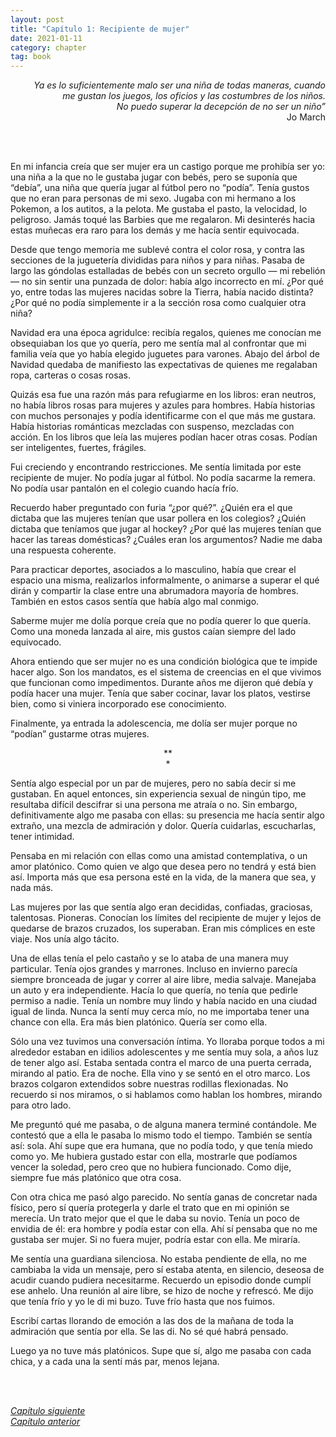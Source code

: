 ```yaml
---
layout: post
title: "Capítulo 1: Recipiente de mujer"
date: 2021-01-11
category: chapter
tag: book
---
```



<p style="text-align: right">
<em>Ya es lo suficientemente malo ser una niña de todas maneras, cuando<br> me gustan los juegos, los oficios y las costumbres de los niños.<br>
No puedo superar la decepción de no ser un niño”</em><br>
Jo March</p>
<br>
<br>

En mi infancia creía que ser mujer era un castigo porque me prohibía ser yo: una niña a la que no le gustaba jugar con bebés, pero se suponía que “debía”, una niña  que quería jugar al fútbol pero no “podía”. Tenía gustos que no eran para personas de mi sexo. Jugaba con mi hermano a los Pokemon, a los autitos, a la pelota. Me gustaba el pasto, la velocidad, lo peligroso. Jamás toqué las Barbies que me regalaron. Mi desinterés hacia estas muñecas era raro para los demás y me hacía sentir equivocada.

Desde que tengo memoria me sublevé contra el color rosa, y contra las secciones de la juguetería divididas para niños y para niñas. Pasaba de largo las góndolas estalladas de bebés con un secreto orgullo — mi rebelión — no sin sentir una punzada de dolor: había algo incorrecto en mí. ¿Por qué yo, entre todas las mujeres nacidas sobre la Tierra, había nacido distinta? ¿Por qué no podía simplemente ir a la sección rosa como cualquier otra niña?

Navidad era una época agridulce: recibía regalos, quienes me conocían me obsequiaban los que yo quería, pero me sentía mal al confrontar que mi familia veía que yo había elegido juguetes para varones.
Abajo del árbol de Navidad quedaba de manifiesto las expectativas de quienes me regalaban ropa, carteras o cosas rosas.

Quizás esa fue una razón más para refugiarme en los libros: eran neutros, no había libros rosas para mujeres y azules para hombres. Había historias con muchos personajes y podía identificarme con el que más me gustara. Había historias románticas mezcladas con suspenso, mezcladas con acción.
En los libros que leía  las mujeres podían hacer otras cosas. Podían ser inteligentes, fuertes, frágiles.

Fui creciendo y encontrando restricciones. Me sentía limitada por este recipiente de mujer. No podía jugar al fútbol. No podía sacarme la remera. No podía usar pantalón en el colegio cuando hacía frío.

Recuerdo haber preguntado con furia “¿por qué?”. ¿Quién era el que dictaba que las mujeres tenían que usar pollera en los colegios? ¿Quién dictaba que teníamos que jugar al hockey? ¿Por qué las mujeres tenían que hacer las tareas domésticas? ¿Cuáles eran los argumentos? Nadie me daba una respuesta coherente.

Para practicar deportes, asociados a lo masculino, había que crear el espacio una misma, realizarlos informalmente, o animarse a superar el qué dirán y compartir la clase entre una abrumadora mayoría de hombres. También en estos casos sentía que había algo mal conmigo.

Saberme mujer me dolía porque creía que no podía querer lo que quería. Como una moneda lanzada al aire, mis gustos caían siempre del lado equivocado.

Ahora entiendo que ser mujer no es una condición biológica que te impide hacer algo. Son los mandatos, es el sistema de creencias en el que vivimos que funcionan como impedimentos. Durante años me dijeron qué debía y podía hacer una mujer. Tenía que saber cocinar, lavar los platos, vestirse bien, como si viniera incorporado ese conocimiento.

Finalmente, ya entrada la adolescencia, me dolía ser mujer porque no “podían” gustarme otras mujeres.

<p style="text-align: center;">
**<br>
*<br>
</p>


Sentía algo especial por un par de mujeres, pero no sabía decir si me gustaban. En aquel entonces, sin experiencia sexual de ningún tipo, me resultaba difícil descifrar si una persona me atraía o no. Sin embargo, definitivamente algo me pasaba con ellas: su presencia me hacía sentir algo extraño, una mezcla de admiración y dolor. Quería cuidarlas, escucharlas, tener intimidad.

Pensaba en mi relación con ellas como una amistad contemplativa, o un amor platónico. Como quien ve algo que desea pero no tendrá y está bien así. Importa más que esa persona esté en la vida, de la manera que sea, y nada más.

Las mujeres por las que sentía algo eran decididas, confiadas, graciosas, talentosas. Pioneras. Conocían los límites del recipiente de mujer y lejos de quedarse de brazos cruzados, los superaban. Eran mis cómplices en este viaje. Nos unía algo tácito.

Una de ellas tenía el pelo castaño y se lo ataba de una manera muy particular. Tenía ojos grandes y marrones. Incluso en invierno parecía siempre bronceada de jugar y correr al aire libre, media salvaje. Manejaba un auto y era independiente. Hacía lo que quería, no tenía que pedirle permiso a nadie. Tenía un nombre muy lindo y había nacido en una ciudad igual de linda.
Nunca la sentí muy cerca mío, no me importaba tener una chance con ella. Era más bien platónico. Quería ser como ella.

Sólo una vez tuvimos una conversación íntima. Yo lloraba porque todos a mi alrededor estaban en idilios adolescentes y me sentía muy sola, a años luz de tener algo así.
Estaba sentada contra el marco de una puerta cerrada, mirando al patio. Era de noche. Ella vino y se sentó en el otro marco. Los brazos colgaron extendidos sobre nuestras rodillas flexionadas. No recuerdo si nos miramos, o si hablamos como hablan los hombres, mirando para otro lado.

Me preguntó qué me pasaba, o de alguna manera terminé contándole. Me contestó que a ella le pasaba lo mismo todo el tiempo. También se sentía así: sola. Ahí supe que era humana, que no podía todo, y que tenía miedo como yo. Me hubiera gustado estar con ella, mostrarle que podíamos vencer la soledad, pero creo que no hubiera funcionado. Como dije, siempre fue más platónico que otra cosa.

Con otra chica me pasó algo parecido. No sentía ganas de concretar nada físico, pero sí quería protegerla y darle el trato que en mi opinión se merecía. Un trato mejor que el que le daba su novio. Tenía un poco de envidia de él: era hombre y podía estar con ella. Ahí sí pensaba que no me gustaba ser mujer. Si no fuera mujer, podría estar con ella. Me miraría.

Me sentía una guardiana silenciosa. No estaba pendiente de ella, no me cambiaba la vida un mensaje, pero sí estaba atenta, en silencio, deseosa de acudir cuando pudiera necesitarme.
Recuerdo un episodio donde cumplí ese anhelo. Una reunión al aire libre, se hizo de noche y refrescó. Me dijo que tenía frío y yo le di mi buzo. Tuve frío hasta que nos fuimos.

Escribí cartas llorando de emoción a las dos de la mañana de toda la admiración que sentía por ella. Se las di. No sé qué habrá pensado.

Luego ya no tuve más platónicos. Supe que sí, algo me pasaba con cada chica, y a cada una la sentí más par, menos lejana.

<br>
<br>

_[Capítulo siguiente](https://youngdel.fi/posts/chapter/2020/10/19/capitulo-2/)_<br>
_[Capítulo anterior](https://youngdel.fi/posts/chapter/2020/10/19/introduccion/)_